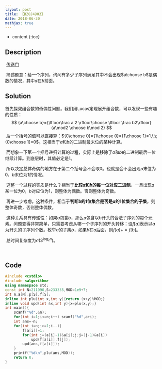 ```yaml
---
layout: post
title: 【BZOJ4903】
date: 2018-06-30
mathjax: true
---
```

* content
{:toc}
## Description

​	[传送门](http://uoj.ac/problem/300)

​	简述题意：给一个序列，询问有多少子序列满足其中不会出现$a\choose b$是偶数的情况，其中$a$在$b$前面。



## Solution

​	首先探究组合数的奇偶性问题。我们用Lucas定理展开组合数，可以发现一些有趣的性质：
$$
{a\choose b}={\lfloor\frac a 2 \rfloor\choose \lfloor \frac b2\rfloor}{a\mod2 \choose b\mod 2}
$$
​	后一个括号的值可以直接算：${0\choose 0}={1\choose 0}={1\choose 1}=1,\;\;{0\choose 1}=0$。这相当于$a$和$b$的二进制最末位的某种计算。

​	而想象一下第一个括号递归计算的过程，实际上是移除了$a$和$b$的二进制最后一位继续计算。到底层时，其值必定是1。

​	所以决定总体奇偶的地方在于第二个括号会不会取0。也就是会不会出现$a$末位为0，$b$末位为1的情况。

​	这整一个过程的实质是什么？相当于**比较$a$和$b$的每一位对应二进制**。一旦出现$a$某一位为0，$b$对应位为1，则整体为偶数。否则整体为奇数。

​	再进一步考虑，这种条件，相当于**判断$b$的1位集合是否是$a$的1位集合的子集**，则整体奇数，否则整体偶数。

​	这种关系具有传递性：如果$a$包含$b$，那么$a$包含以$b$开头的合法子序列的每个元素。问题变得非常简单，只需要考虑从哪一个子序列的开头转移：设$f[a]$表示以$a$为开头的子序列个数。枚举$a$的子集$b$，如果$b$在$a$后面，则$f[a]+=f[b]$。

​	总时间复杂度为$\mathcal O(3^{\log_2n})$。

​	

## Code

```c++
#include <cstdio>
#include <algorithm>
using namespace std;
const int N=211990,S=233335,MOD=1e9+7;
int n,a[N],p[S],f[S];
inline int plu(int x,int y){return (x+y)%MOD;}
inline void upd(int &x,int y){x=plu(x,y);}
int main(){
	scanf("%d",&n);
	for(int i=1;i<=n;i++) scanf("%d",a+i);
	int ans=-n;
	for(int i=n;i>=1;i--){
		f[a[i]]=1;
		for(int j=(a[i]-1)&a[i];j;j=(j-1)&a[i])
			upd(f[a[i]],f[j]);
		upd(ans,f[a[i]]);
	}
	printf("%d\n",plu(ans,MOD));
	return 0;
}
```

